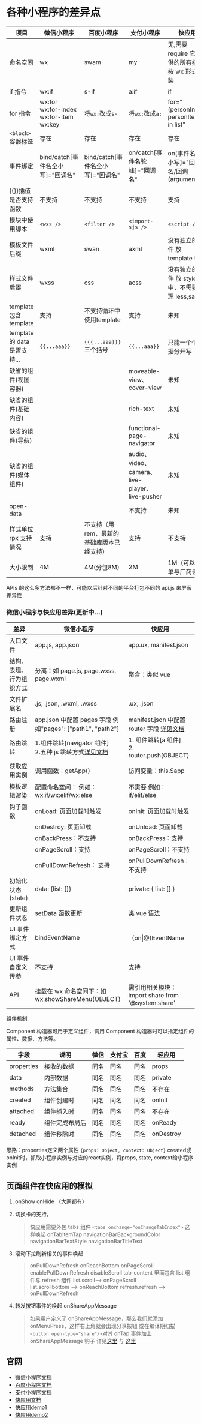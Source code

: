 # 各种小程序的差异点

| 项目                         | 微信小程序                                               | 百度小程序                                 | 支付小程序                                     | 快应用                                           |
| ---------------------------- | -------------------------------------------------------- | ------------------------------------------ | ---------------------------------------------- | ------------------------------------------------ |
| 命名空间                     | wx                                                       | swam                                       | my                                             | 无,需要 require 它提供的所有接口按 wx 形式封装   |
| if 指令                      | wx:if                                                    | s-if                                       | a:if                                           | if                                               |
| for 指令                     | wx:for<br /> wx:for-index<br /> wx:for-item<br /> wx:key | 将`wx:`改成`s-`                            | 将`wx:`改成`a:`                                | for="(personIndex, personItem) in list"          |
| `<block>`容器标签            | 存在                                                     | 存在                                       | 存在                                           | 存在                                             |
| 事件绑定                     | bind/catch[事件名全小写]="回调名"                        | bind/catch[事件名全小写]="回调名"          | on/catch[事件名驼峰]="回调名"                  | on[事件名全小写]="回调名/回调(arguments)"        |
| {{}}插值是否支持函数         | 不支持                                                   | 不支持                                     | 不支持                                         | 支持                                             |
| 模块中使用脚本               | `<wxs />`                                                | `<filter />`                               | `<import-sjs />`                               | `<script />`                                     |
| 模板文件后缀                 | wxml                                                     | swan                                       | axml                                           | 没有独立的文件 放 template 中                    |
| 样式文件后缀                 | wxss                                                     | css                                        | acss                                           | 没有独立的文件 放 style 中，不需要处理 less,sass |
| template 包含 template       | 支持                                                     | 不支持循环中使用template                     | 支持                                           | 未知                                             |
| template 的 data 是否支持... | `{{...aaa}}`                                                      |  `{{{...aaa}}}` 三个括号             |  `{{...aaa}}`                                             |只能一个个数据分开写                                             |
| 缺省的组件(视图容器)         |                                                          |                                            | moveable-view、cover-view                      | 未知                                             |
| 缺省的组件(基础内容)         |                                                          |                                            | rich-text                                      | 未知                                             |
| 缺省的组件(导航)             |                                                          |                                            | functional-page-navigator                      | 未知                                             |
| 缺省的组件(媒体组件)         |                                                          |                                            | audio、video、camera、live-player、live-pusher | 未知                                             |
| open-data                    |                                                          |                                            | 不支持                                         | 未知                                             |
| 样式单位 rpx 支持情况        | 支持                                                     | 不支持（用 rem，最新的基础库版本已经支持） | 支持                                           | 不支持                                           |
| 大小限制        | 4M                                                     | 4M(分包8M) | 2M                                         | 1M（可以独单与厂商谈）                                           |
APIs 的这么多方法都不一样，可能以后针对不同的平台打包不同的 api.js 来屏蔽差异性

### 微信小程序与快应用差异(更新中...)

| 差异                     | 微信小程序                                                                                                                                              | 快应用                                                                                                                   |
| ------------------------ | ------------------------------------------------------------------------------------------------------------------------------------------------------- | ------------------------------------------------------------------------------------------------------------------------ |
| 入口文件                 | app.js, app.json                                                                                                                                        | app.ux, manifest.json                                                                                                    |
| 结构，表现，行为组织方式 | 分离：如 page.js, page.wxss, page.wxml                                                                                                                  | 聚合：类似 vue                                                                                                           |
| 文件扩展名               | .js, .json, .wxml, .wxss                                                                                                                                | .ux, .json                                                                                                               |
| 路由注册                 | app.json 中配置 pages 字段 例如"pages": ["path1", "path2"]                                                                                              | manifest.json 中配置 router 字段 [详见文档](https://doc.quickapp.cn/tutorial/getting-started/project-configuration.html) |
| 路由跳转                 | 1.组件跳转[navigator 组件]<br /> 2.五种 js 跳转方式[详见文档](https://developers.weixin.qq.com/miniprogram/dev/api/ui-navigate.html#wxnavigatetoobject) | 1. 组件跳转[a 组件]<br /> 2. router.push(OBJECT)                                                                         |
| 获取应用实例             | 调用函数：getApp()                                                                                                                                      | 访问变量：this.$app                                                                                                      |
| 模板逻辑渲染             | 配置命名空间： 例如：wx:if/wx:elif/wx:else                                                                                                              | 不需要 例如：if/elif/else                                                                                                |
| 钩子函数                 | onLoad: 页面加载时触发                                                                                                                                  | onInit: 页面加载时触发                                                                                                   |
|                          | onDestroy: 页面卸载                                                                                                                                     | onUnload: 页面卸载                                                                                                       |
|                          | onBackPress：不支持                                                                                                                                     | onBackPress：支持                                                                                                        |
|                          | onPageScroll：支持                                                                                                                                      | onPageScroll：不支持                                                                                                     |
|                          | onPullDownRefresh： 支持                                                                                                                                | onPullDownRefresh：不支持                                                                                                |
| 初始化状态(state)        | data: {list: []}                                                                                                                                        | private: { list: [] }                                                                                                    |
| 更新组件状态             | setData 函数更新                                                                                                                                        | 类 vue 语法                                                                                                              |
| UI 事件绑定方式          | bindEventName                                                                                                                                           | （on\|@)EventName                                                                                                        |
| UI 事件自定义传参        | 不支持                                                                                                                                                  | 支持                                                                                                                     |
| API                      | 挂载在 wx 命名空间下：如 wx.showShareMenu(OBJECT)                                                                                                       | 需引用相关模块：import share from '@system.share'                                                                        |

组件机制

Component 构造器可用于定义组件，调用 Component 构造器时可以指定组件的属性、数据、方法等。

| 字段       | 说明           | 微信 | 支付宝 | 百度 | 轻应用    |
| ---------- | -------------- | ---- | ------ | ---- | --------- |
| properties | 接收的数据     | 同名 | 同名   | 同名 | props     |
| data       | 内部数据       | 同名 | 同名   | 同名 | private   |
| methods    | 方法集合       | 同名 | 同名   | 同名 | 不存在    |
| created    | 组件创建时     | 同名 | 同名   | 同名 | onInit    |
| attached   | 组件插入时     | 同名 | 同名   | 同名 | 不存在    |
| ready      | 组件完成布局后 | 同名 | 同名   | 同名 | onReady   |
| detached   | 组件移除时     | 同名 | 同名   | 同名 | onDestroy |

思路：properties定义两个属性 `{props: Object, context: Object}`
created或onInit时，抓取小程序实例与对应的react实例，将props, state, context给小程序实例

## 页面组件在快应用的模拟

1. onShow onHide （大家都有）
2. 切换卡的支持，

    > 快应用需要外包 tabs 组件 `<tabs onchange="onChangeTabIndex">` 这样唤起 onTabItemTap
    > navigationBarBackgroundColor
    > navigationBarTextStyle
    > navigationBarTitleText

3. 滚动下拉刷新相关的事件唤起

    > onPullDownRefresh onReachBottom onPageScroll
    > enablePullDownRefresh disableScroll
    > tab-content 里面包含 list 组件与 refresh 组件
    > list.scroll--> onPageScroll  
    > list.scrollbottom --> onReachBottom
    > refresh.refresh --> onPullDownRefresh

4. 转发按钮事件的唤起 onShareAppMessage
    > 如果用户定义了 onShareAppMessage，那么我们就添加 onMenuPress，这样右上角就会出现分享按钮
    > 或在编译期扫描　`<button open-type="share"/>`对其 onTap 事件加上 onShareAppMessage 钩子
    > 详见[这里](https://developers.weixin.qq.com/miniprogram/dev/framework/app-service/page.html#%E9%A1%B5%E9%9D%A2%E4%BA%8B%E4%BB%B6%E5%A4%84%E7%90%86%E5%87%BD%E6%95%B0)
    > 与 [这里](https://doc.quickapp.cn/features/system/share.html)

## 官网

* [微信小程序文档](https://developers.weixin.qq.com/miniprogram/dev/index.html)
* [百度小程序文档](https://smartprogram.baidu.com/docs/develop/tutorial/codedir/)
* [支付小程序文档](https://docs.alipay.com/mini/developer/getting-started)
* [快应用文档](https://doc.quickapp.cn/features/)
* [快应用demo1](https://github.com/quickappcn/sample)
* [快应用demo2](https://github.com/RubyLouvre/quickdemo)




